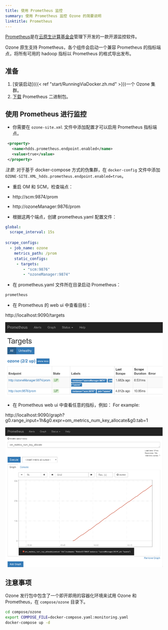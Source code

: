 ```yaml
---
title: 使用 Prometheus 监控
summary: 使用 Prometheus 监控 Ozone 的简要说明
linktitle: Prometheus
---
```

<!---
  Licensed to the Apache Software Foundation (ASF) under one or more
  contributor license agreements.  See the NOTICE file distributed with
  this work for additional information regarding copyright ownership.
  The ASF licenses this file to You under the Apache License, Version 2.0
  (the "License"); you may not use this file except in compliance with
  the License.  You may obtain a copy of the License at

      http://www.apache.org/licenses/LICENSE-2.0

  Unless required by applicable law or agreed to in writing, software
  distributed under the License is distributed on an "AS IS" BASIS,
  WITHOUT WARRANTIES OR CONDITIONS OF ANY KIND, either express or implied.
  See the License for the specific language governing permissions and
  limitations under the License.
-->

[Prometheus](https://prometheus.io/)是在[云原生计算基金会](https://www.cncf.io/)管理下开发的一款开源监控软件。

Ozone 原生支持 Prometheus，各个组件会启动一个兼容 Prometheus 的指标端点，将所有可用的 hadoop 指标以 Prometheus 的格式导出发布。

## 准备

 1. [安装启动]({{< ref "start/RunningViaDocker.zh.md" >}})一个 Ozone 集群。
 2. [下载](https://prometheus.io/download/#prometheus) Prometheus 二进制包。

## 使用 Prometheus 进行监控

* 你需要在 `ozone-site.xml` 文件中添加配置才可以启用 Prometheus 指标端点。

 ```xml
  <property>
    <name>hdds.prometheus.endpoint.enabled</name>
    <value>true</value>
  </property>
```

_注意_: 对于基于 docker-compose 方式的伪集群，在 `docker-config` 文件中添加 `OZONE-SITE.XML_hdds.prometheus.endpoint.enabled=true`。

* 重启 OM 和 SCM，检查端点：

 * http://scm:9874/prom

 * http://ozoneManager:9876/prom

* 根据这两个端点，创建 prometheus.yaml 配置文件：

```yaml
global:
  scrape_interval: 15s

scrape_configs:
  - job_name: ozone
    metrics_path: /prom
    static_configs:
     - targets:
        - "scm:9876"
        - "ozoneManager:9874"
```

* 在 prometheus.yaml 文件所在目录启动 Prometheus：

```bash
prometheus
```

* 在 Prometheus 的 web ui 中查看目标：

http://localhost:9090/targets

![Prometheus 目标页面示例](prometheus.png)


* 在 Prometheus web ui 中查看任意的指标，例如：
For example:

http://localhost:9090/graph?g0.range_input=1h&g0.expr=om_metrics_num_key_allocate&g0.tab=1

![Prometheus 指标页面示例](prometheus-key-allocate.png)

## 注意事项

Ozone 发行包中包含了一个即开即用的容器化环境来试用 Ozone 和 Prometheus，在 `compose/ozone` 目录下。

```bash
cd compose/ozone
export COMPOSE_FILE=docker-compose.yaml:monitoring.yaml
docker-compose up -d
```